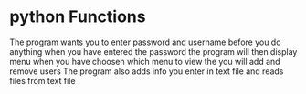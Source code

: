 # python  Functions

The program wants you to enter password and username before you do anything
when you have entered the password the program will then display menu
when you have choosen which menu to view the you will add and remove users
The program also adds info you enter in text file and reads files from text file
